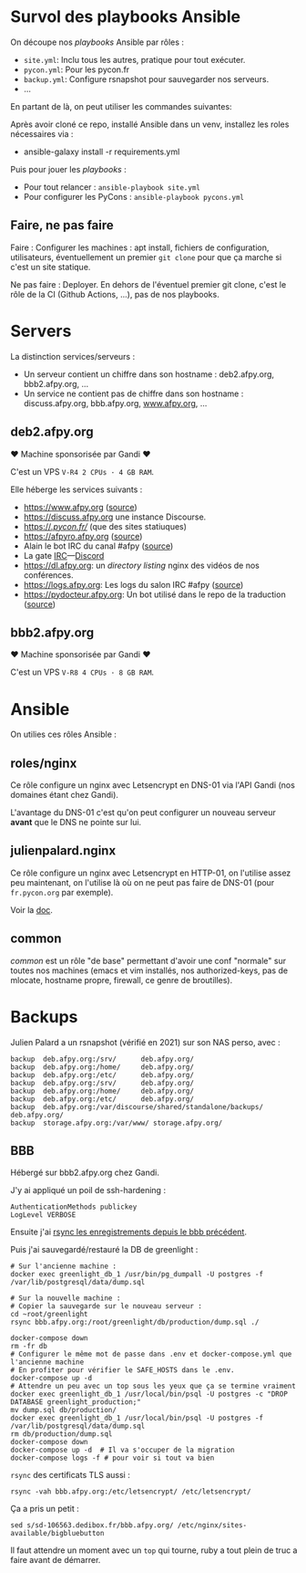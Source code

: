 # Survol des playbooks Ansible

On découpe nos *playbooks* Ansible par rôles :

- `site.yml`: Inclu tous les autres, pratique pour tout exécuter.
- `pycon.yml`: Pour les pycon.fr
- `backup.yml`: Configure rsnapshot pour sauvegarder nos serveurs.
- ...

En partant de là, on peut utiliser les commandes suivantes:

Après avoir cloné ce repo, installé Ansible dans un venv, installez
les roles nécessaires via :

- ansible-galaxy install -r requirements.yml

Puis pour jouer les *playbooks* :

- Pour tout relancer : `ansible-playbook site.yml`
- Pour configurer les PyCons : `ansible-playbook pycons.yml`


## Faire, ne pas faire

Faire : Configurer les machines : apt install, fichiers de
configuration, utilisateurs, éventuellement un premier `git clone`
pour que ça marche si c'est un site statique.

Ne pas faire : Deployer. En dehors de l'éventuel premier git clone,
c'est le rôle de la CI (Github Actions, ...), pas de nos playbooks.


# Servers

La distinction services/serveurs :

- Un serveur contient un chiffre dans son hostname : deb2.afpy.org,
  bbb2.afpy.org, …
- Un service ne contient pas de chiffre dans son hostname :
  discuss.afpy.org, bbb.afpy.org, www.afpy.org, …


## deb2.afpy.org

♥ Machine sponsorisée par Gandi ♥

C'est un VPS `V-R4 2 CPUs · 4 GB RAM`.

Elle héberge les services suivants :

- https://www.afpy.org ([source](https://github.com/AFPy/site))
- https://discuss.afpy.org une instance Discourse.
- [https://*.pycon.fr/*](https://pycon.fr/) (que des sites statiuques)
- https://afpyro.afpy.org ([source](https://github.com/AFPy/siteafpyro))
- Alain le bot IRC du canal #afpy ([source](https://github.com/AFPy/alain))
- La gate [IRC](https://afpy.org/irc)—[Discord](https://afpy.org/discord)
- https://dl.afpy.org: un *directory listing* nginx des vidéos de nos conférences.
- https://logs.afpy.org: Les logs du salon IRC #afpy ([source](https://github.com/AFPy/AfpyLogs/))
- https://pydocteur.afpy.org: Un bot utilisé dans le repo de la traduction ([source](https://github.com/AFPy/PyDocTeur))


## bbb2.afpy.org

♥ Machine sponsorisée par Gandi ♥

C'est un VPS `V-R8 4 CPUs · 8 GB RAM`.


# Ansible

On utilies ces rôles Ansible :


## roles/nginx

Ce rôle configure un nginx avec Letsencrypt en DNS-01 via l'API Gandi (nos domaines étant chez Gandi).

L'avantage du DNS-01 c'est qu'on peut configurer un nouveau serveur **avant** que le DNS ne pointe sur lui.


## julienpalard.nginx

Ce rôle configure un nginx avec Letsencrypt en HTTP-01, on l'utilise
assez peu maintenant, on l'utilise là où on ne peut pas faire de
DNS-01 (pour `fr.pycon.org` par exemple).

Voir la [doc](https://github.com/JulienPalard/ansible-role-nginx).


## common

*common* est un rôle "de base" permettant d'avoir une conf "normale"
sur toutes nos machines (emacs et vim installés, nos authorized-keys,
pas de mlocate, hostname propre, firewall, ce genre de broutilles).


# Backups

Julien Palard a un rsnapshot (vérifié en 2021) sur son NAS perso, avec :

```
backup  deb.afpy.org:/srv/      deb.afpy.org/
backup  deb.afpy.org:/home/     deb.afpy.org/
backup  deb.afpy.org:/etc/      deb.afpy.org/
backup  deb.afpy.org:/srv/      deb.afpy.org/
backup  deb.afpy.org:/home/     deb.afpy.org/
backup  deb.afpy.org:/etc/      deb.afpy.org/
backup  deb.afpy.org:/var/discourse/shared/standalone/backups/  deb.afpy.org/
backup  storage.afpy.org:/var/www/ storage.afpy.org/
```


## BBB

Hébergé sur bbb2.afpy.org chez Gandi.

J'y ai appliqué un poil de ssh-hardening :

    AuthenticationMethods publickey
    LogLevel VERBOSE

Ensuite j'ai [rsync les enregistrements depuis le bbb
précédent](https://docs.bigbluebutton.org/2.2/customize.html#transfer-published-recordings-from-another-server).

Puis j'ai sauvegardé/restauré la DB de greenlight :

    # Sur l'ancienne machine :
    docker exec greenlight_db_1 /usr/bin/pg_dumpall -U postgres -f /var/lib/postgresql/data/dump.sql

    # Sur la nouvelle machine :
    # Copier la sauvegarde sur le nouveau serveur :
    cd ~root/greenlight
    rsync bbb.afpy.org:/root/greenlight/db/production/dump.sql ./

    docker-compose down
    rm -fr db
    # Configurer le même mot de passe dans .env et docker-compose.yml que l'ancienne machine
    # En profiter pour vérifier le SAFE_HOSTS dans le .env.
    docker-compose up -d
    # Attendre un peu avec un top sous les yeux que ça se termine vraiment
    docker exec greenlight_db_1 /usr/local/bin/psql -U postgres -c "DROP DATABASE greenlight_production;"
    mv dump.sql db/production/
    docker exec greenlight_db_1 /usr/local/bin/psql -U postgres -f /var/lib/postgresql/data/dump.sql
    rm db/production/dump.sql
    docker-compose down
    docker-compose up -d  # Il va s'occuper de la migration
    docker-compose logs -f # pour voir si tout va bien

`rsync` des certificats TLS aussi :

    rsync -vah bbb.afpy.org:/etc/letsencrypt/ /etc/letsencrypt/

Ça a pris un petit :

    sed s/sd-106563.dedibox.fr/bbb.afpy.org/ /etc/nginx/sites-available/bigbluebutton

Il faut attendre un moment avec un `top` qui tourne, ruby a tout plein
de truc a faire avant de démarrer.
